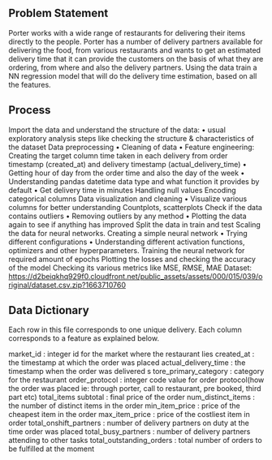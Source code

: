 
## Problem Statement 

Porter works with a wide range of restaurants for delivering their items directly to the people. Porter has a number of delivery partners available for delivering the food, from various restaurants and wants to get an estimated delivery time that it can provide the customers on the basis of what they are ordering, from where and also the delivery partners. Using the data train a NN regression model that will do the delivery time estimation, based on all the features.


## Process

Import the data and understand the structure of the data: • usual exploratory analysis steps like checking the structure & characteristics of the dataset
Data preprocessing • Cleaning of data • Feature engineering: Creating the target column time taken in each delivery from order timestamp (created_at) and delivery timestamp (actual_delivery_time) • Getting hour of day from the order time and also the day of the week • Understanding pandas datetime data type and what function it provides by default • Get delivery time in minutes
Handling null values
Encoding categorical columns
Data visualization and cleaning • Visualize various columns for better understanding Countplots, scatterplots
Check if the data contains outliers • Removing outliers by any method • Plotting the data again to see if anything has improved
Split the data in train and test
Scaling the data for neural networks.
Creating a simple neural network • Trying different configurations • Understanding different activation functions, optimizers and other hyperparameters.
Training the neural network for required amount of epochs
Plotting the losses and checking the accuracy of the model
Checking its various metrics like MSE, RMSE, MAE 
Dataset: https://d2beiqkhq929f0.cloudfront.net/public_assets/assets/000/015/039/original/dataset.csv.zip?1663710760

## Data Dictionary

Each row in this file corresponds to one unique delivery. Each column corresponds to a feature as explained below.

market_id : integer id for the market where the restaurant lies 
created_at : the timestamp at which the order was placed 
actual_delivery_time : the timestamp when the order was delivered s
tore_primary_category : category for the restaurant 
order_protocol : integer code value for order protocol(how the order was placed ie: through porter, call to restaurant, pre booked, third part etc) 
total_items subtotal : final price of the order 
num_distinct_items : the number of distinct items in the order 
min_item_price : price of the cheapest item in the order 
max_item_price : price of the costliest item in order 
total_onshift_partners : number of delivery partners on duty at the time order was placed 
total_busy_partners : number of delivery partners attending to other tasks 
total_outstanding_orders : total number of orders to be fulfilled at the moment